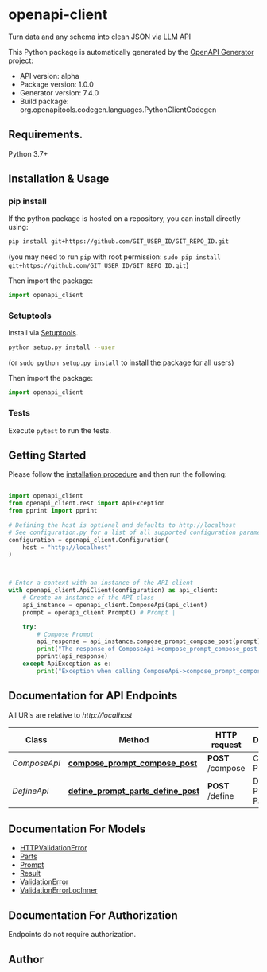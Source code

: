# openapi-client
Turn data and any schema into clean JSON via LLM API

This Python package is automatically generated by the [OpenAPI Generator](https://openapi-generator.tech) project:

- API version: alpha
- Package version: 1.0.0
- Generator version: 7.4.0
- Build package: org.openapitools.codegen.languages.PythonClientCodegen

## Requirements.

Python 3.7+

## Installation & Usage
### pip install

If the python package is hosted on a repository, you can install directly using:

```sh
pip install git+https://github.com/GIT_USER_ID/GIT_REPO_ID.git
```
(you may need to run `pip` with root permission: `sudo pip install git+https://github.com/GIT_USER_ID/GIT_REPO_ID.git`)

Then import the package:
```python
import openapi_client
```

### Setuptools

Install via [Setuptools](http://pypi.python.org/pypi/setuptools).

```sh
python setup.py install --user
```
(or `sudo python setup.py install` to install the package for all users)

Then import the package:
```python
import openapi_client
```

### Tests

Execute `pytest` to run the tests.

## Getting Started

Please follow the [installation procedure](#installation--usage) and then run the following:

```python

import openapi_client
from openapi_client.rest import ApiException
from pprint import pprint

# Defining the host is optional and defaults to http://localhost
# See configuration.py for a list of all supported configuration parameters.
configuration = openapi_client.Configuration(
    host = "http://localhost"
)



# Enter a context with an instance of the API client
with openapi_client.ApiClient(configuration) as api_client:
    # Create an instance of the API class
    api_instance = openapi_client.ComposeApi(api_client)
    prompt = openapi_client.Prompt() # Prompt | 

    try:
        # Compose Prompt
        api_response = api_instance.compose_prompt_compose_post(prompt)
        print("The response of ComposeApi->compose_prompt_compose_post:\n")
        pprint(api_response)
    except ApiException as e:
        print("Exception when calling ComposeApi->compose_prompt_compose_post: %s\n" % e)

```

## Documentation for API Endpoints

All URIs are relative to *http://localhost*

Class | Method | HTTP request | Description
------------ | ------------- | ------------- | -------------
*ComposeApi* | [**compose_prompt_compose_post**](docs/ComposeApi.md#compose_prompt_compose_post) | **POST** /compose | Compose Prompt
*DefineApi* | [**define_prompt_parts_define_post**](docs/DefineApi.md#define_prompt_parts_define_post) | **POST** /define | Define Prompt Parts


## Documentation For Models

 - [HTTPValidationError](docs/HTTPValidationError.md)
 - [Parts](docs/Parts.md)
 - [Prompt](docs/Prompt.md)
 - [Result](docs/Result.md)
 - [ValidationError](docs/ValidationError.md)
 - [ValidationErrorLocInner](docs/ValidationErrorLocInner.md)


<a id="documentation-for-authorization"></a>
## Documentation For Authorization

Endpoints do not require authorization.


## Author




